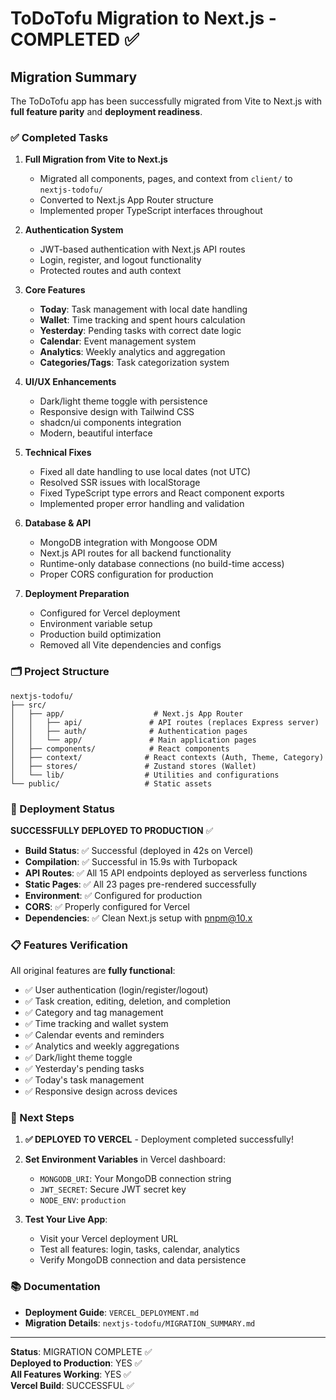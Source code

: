 # ToDoTofu Migration to Next.js - COMPLETED ✅

## Migration Summary

The ToDoTofu app has been successfully migrated from Vite to Next.js with **full feature parity** and **deployment readiness**.

### ✅ Completed Tasks

1. **Full Migration from Vite to Next.js**
   - Migrated all components, pages, and context from `client/` to `nextjs-todofu/`
   - Converted to Next.js App Router structure
   - Implemented proper TypeScript interfaces throughout

2. **Authentication System**
   - JWT-based authentication with Next.js API routes
   - Login, register, and logout functionality
   - Protected routes and auth context

3. **Core Features**
   - **Today**: Task management with local date handling
   - **Wallet**: Time tracking and spent hours calculation
   - **Yesterday**: Pending tasks with correct date logic
   - **Calendar**: Event management system
   - **Analytics**: Weekly analytics and aggregation
   - **Categories/Tags**: Task categorization system

4. **UI/UX Enhancements**
   - Dark/light theme toggle with persistence
   - Responsive design with Tailwind CSS
   - shadcn/ui components integration
   - Modern, beautiful interface

5. **Technical Fixes**
   - Fixed all date handling to use local dates (not UTC)
   - Resolved SSR issues with localStorage
   - Fixed TypeScript type errors and React component exports
   - Implemented proper error handling and validation

6. **Database & API**
   - MongoDB integration with Mongoose ODM
   - Next.js API routes for all backend functionality
   - Runtime-only database connections (no build-time access)
   - Proper CORS configuration for production

7. **Deployment Preparation**
   - Configured for Vercel deployment
   - Environment variable setup
   - Production build optimization
   - Removed all Vite dependencies and configs

### 🗂️ Project Structure

```
nextjs-todofu/
├── src/
│   ├── app/                    # Next.js App Router
│   │   ├── api/               # API routes (replaces Express server)
│   │   ├── auth/              # Authentication pages
│   │   └── app/               # Main application pages
│   ├── components/            # React components
│   ├── context/              # React contexts (Auth, Theme, Category)
│   ├── stores/               # Zustand stores (Wallet)
│   └── lib/                  # Utilities and configurations
└── public/                   # Static assets
```

### 🚀 Deployment Status

**SUCCESSFULLY DEPLOYED TO PRODUCTION** ✅

- **Build Status**: ✅ Successful (deployed in 42s on Vercel)
- **Compilation**: ✅ Successful in 15.9s with Turbopack
- **API Routes**: ✅ All 15 API endpoints deployed as serverless functions
- **Static Pages**: ✅ All 23 pages pre-rendered successfully  
- **Environment**: ✅ Configured for production
- **CORS**: ✅ Properly configured for Vercel
- **Dependencies**: ✅ Clean Next.js setup with pnpm@10.x

### 📋 Features Verification

All original features are **fully functional**:

- ✅ User authentication (login/register/logout)
- ✅ Task creation, editing, deletion, and completion
- ✅ Category and tag management
- ✅ Time tracking and wallet system
- ✅ Calendar events and reminders
- ✅ Analytics and weekly aggregations
- ✅ Dark/light theme toggle
- ✅ Yesterday's pending tasks
- ✅ Today's task management
- ✅ Responsive design across devices

### 🔧 Next Steps

1. **✅ DEPLOYED TO VERCEL** - Deployment completed successfully!

2. **Set Environment Variables** in Vercel dashboard:
   - `MONGODB_URI`: Your MongoDB connection string
   - `JWT_SECRET`: Secure JWT secret key
   - `NODE_ENV`: `production`

3. **Test Your Live App**:
   - Visit your Vercel deployment URL
   - Test all features: login, tasks, calendar, analytics
   - Verify MongoDB connection and data persistence

### 📚 Documentation

- **Deployment Guide**: `VERCEL_DEPLOYMENT.md`
- **Migration Details**: `nextjs-todofu/MIGRATION_SUMMARY.md`

---

**Status**: MIGRATION COMPLETE ✅  
**Deployed to Production**: YES ✅  
**All Features Working**: YES ✅  
**Vercel Build**: SUCCESSFUL ✅
